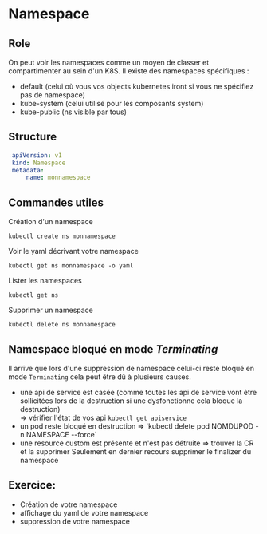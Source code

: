 # Namespace
## Role
On peut voir les namespaces comme un moyen de classer et compartimenter au sein d'un K8S. 
Il existe des namespaces spécifiques :
- default (celui où vous vos objects kubernetes iront si vous ne spécifiez pas de namespace)
- kube-system (celui utilisé pour les composants system)
- kube-public (ns visible par tous)

## Structure
```yaml
 apiVersion: v1
 kind: Namespace
 metadata:
     name: monnamespace
```

## Commandes utiles
Création d'un namespace
```
kubectl create ns monnamespace
```
Voir le yaml décrivant votre namespace
```
kubectl get ns monnamespace -o yaml
```

Lister les namespaces
```
kubectl get ns
```
Supprimer un namespace
```
kubectl delete ns monnamespace
```
## Namespace bloqué en mode _Terminating_

Il arrive que lors d'une suppression de namespace celui-ci reste bloqué en mode `Terminating` cela peut être dû à plusieurs causes.
- une api de service est casée (comme toutes les api de service vont être sollicitées lors de la destruction si une dysfonctionne cela bloque la destruction)  
=> vérifier l'état de vos api `kubectl get apiservice`
- un pod reste bloqué en destruction
=> 'kubectl delete pod NOMDUPOD -n NAMESPACE --force`
- une resource custom est présente et n'est pas détruite 
=> trouver la CR et la supprimer
Seulement en dernier recours supprimer le finalizer du namespace

## Exercice:
- Création de votre namespace 
- affichage du yaml de votre namespace
- suppression de votre namespace
